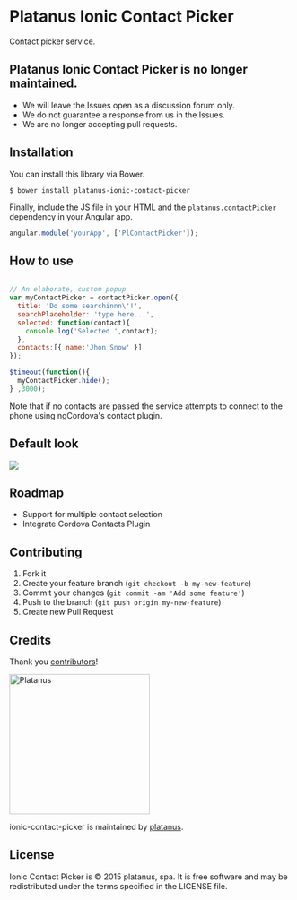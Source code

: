 Platanus Ionic Contact Picker
============

Contact picker service.

## Platanus Ionic Contact Picker is no longer maintained.

- We will leave the Issues open as a discussion forum only.
- We do not guarantee a response from us in the Issues.
- We are no longer accepting pull requests.

## Installation

You can install this library via Bower.

```shell
$ bower install platanus-ionic-contact-picker
```

Finally, include the JS file in your HTML and the `platanus.contactPicker` dependency in your Angular app.

```javascript
angular.module('yourApp', ['PlContactPicker']);
```

## How to use

```javascript

// An elaborate, custom popup
var myContactPicker = contactPicker.open({
  title: 'Do some searchinnn\'!',
  searchPlaceholder: 'type here...',
  selected: function(contact){
    console.log('Selected ',contact);
  },
  contacts:[{ name:'Jhon Snow' }]
});

$timeout(function(){
  myContactPicker.hide();
} ,3000);

```

Note that if no contacts are passed the service attempts to connect
to the phone using ngCordova's contact plugin.

## Default look
![](http://i.imgur.com/HAb5z8A.gif)

## Roadmap

* Support for multiple contact selection
* Integrate Cordova Contacts Plugin

## Contributing

1. Fork it
2. Create your feature branch (`git checkout -b my-new-feature`)
3. Commit your changes (`git commit -am 'Add some feature'`)
4. Push to the branch (`git push origin my-new-feature`)
5. Create new Pull Request

## Credits

Thank you [contributors](https://github.com/platanus/ionic-contact-picker/graphs/contributors)!

<img src="http://platan.us/gravatar_with_text.png" alt="Platanus" width="250"/>

ionic-contact-picker is maintained by [platanus](http://platan.us).

## License

Ionic Contact Picker is © 2015 platanus, spa. It is free software and may be redistributed under the terms specified in the LICENSE file.

